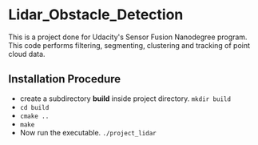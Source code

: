 # Lidar_Obstacle_Detection

This is a project done for Udacity's Sensor Fusion Nanodegree program. This code performs filtering, segmenting, clustering and tracking of point cloud data.

## Installation Procedure

* create a subdirectory **build** inside project directory. `mkdir build`
* `cd build`
* `cmake ..`
* `make`
* Now run the executable. `./project_lidar`
